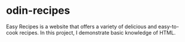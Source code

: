 # odin-recipes
Easy Recipes is a website that offers a variety of delicious and easy-to-cook recipes.
In this project, I demonstrate basic knowledge of HTML.
